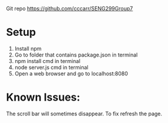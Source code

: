 Git repo https://github.com/cccarr/SENG299Group7

# Setup
1. Install npm
2. Go to folder that contains package.json in terminal
2. npm install cmd in terminal
3. node server.js cmd in terminal
4. Open a web browser and go to localhost:8080

# Known Issues:

The scroll bar will sometimes disappear.  To fix refresh the page.

